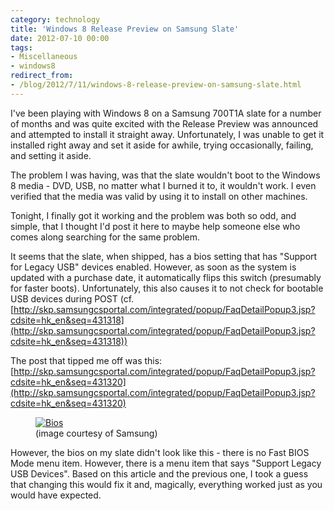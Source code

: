 ```yaml
---
category: technology
title: 'Windows 8 Release Preview on Samsung Slate'
date: 2012-07-10 00:00
tags:
- Miscellaneous
- windows8
redirect_from:
- /blog/2012/7/11/windows-8-release-preview-on-samsung-slate.html
---
```

I've been playing with Windows 8 on a Samsung 700T1A slate for a number of months and was quite excited with the Release Preview was announced and attempted to install it straight away. Unfortunately, I was unable to get it installed right away and set it aside for awhile, trying occasionally, failing, and setting it aside.

The problem I was having, was that the slate wouldn't boot to the Windows 8 media - DVD, USB, no matter what I burned it to, it wouldn't work. I even verified that the media was valid by using it to install on other machines.

Tonight, I finally got it working and the problem was both so odd, and simple, that I thought I'd post it here to maybe help someone else who comes along searching for the same problem.

It seems that the slate, when shipped, has a bios setting that has "Support for Legacy USB" devices enabled. However, as soon as the system is updated with a purchase date, it automatically flips this switch (presumably for faster boots). Unfortunately, this also causes it to not check for bootable USB devices during POST (cf. [http://skp.samsungcsportal.com/integrated/popup/FaqDetailPopup3.jsp?cdsite=hk_en&seq=431318](http://skp.samsungcsportal.com/integrated/popup/FaqDetailPopup3.jsp?cdsite=hk_en&seq=431318))

The post that tipped me off was this:
[http://skp.samsungcsportal.com/integrated/popup/FaqDetailPopup3.jsp?cdsite=hk_en&seq=431320](http://skp.samsungcsportal.com/integrated/popup/FaqDetailPopup3.jsp?cdsite=hk_en&seq=431320)

<figure class="align-center" style="width: 400px">
  <a href="{{ site.url }}{{ site.baseurl }}/images/bios.jpg"><img src="{{ site.url }}{{ site.baseurl }}/images/bios.jpg" alt="Bios"></a>
  <figcaption>(image courtesy of Samsung)</figcaption>
</figure>

However, the bios on my slate didn't look like this - there is no Fast BIOS Mode menu item. However, there is a menu item that says "Support Legacy USB Devices". Based on this article and the previous one, I took a guess that changing this would fix it and, magically, everything worked just as you would have expected.
